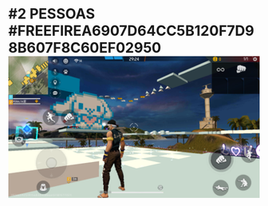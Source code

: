 #2 PESSOAS
#FREEFIREA6907D64CC5B120F7D98B607F8C60EF02950
![screenshot](readme/screenshot2.png)
==============================================================
